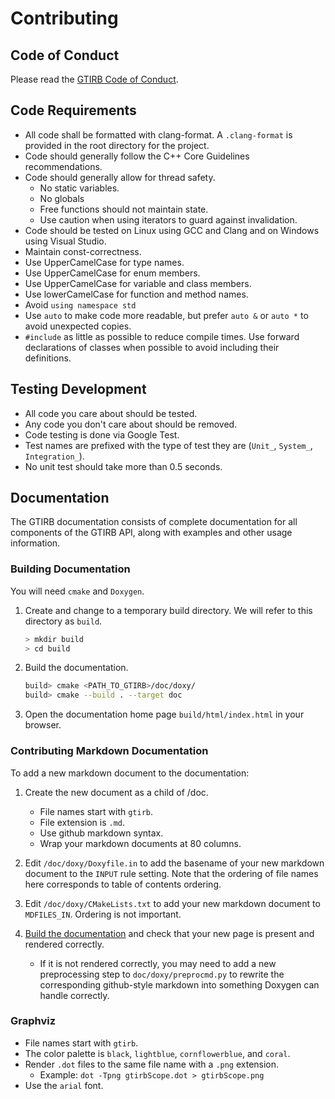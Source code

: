 Contributing
============


## Code of Conduct

Please read the [GTIRB Code of Conduct](CODE_OF_CONDUCT.md).


## Code Requirements

- All code shall be formatted with clang-format.  A `.clang-format` is
  provided in the root directory for the project.
- Code should generally follow the C++ Core Guidelines recommendations.
- Code should generally allow for thread safety.
	- No static variables.
	- No globals
	- Free functions should not maintain state.
	- Use caution when using iterators to guard against invalidation.
- Code should be tested on Linux using GCC and Clang and on Windows using Visual Studio.
- Maintain const-correctness.
- Use UpperCamelCase for type names.
- Use UpperCamelCase for enum members.
- Use UpperCamelCase for variable and class members.
- Use lowerCamelCase for function and method names.
- Avoid `using namespace std`
- Use `auto` to make code more readable, but prefer `auto &` or `auto *`
  to avoid unexpected copies.
- `#include` as little as possible to reduce compile times. Use
  forward declarations of classes when possible to avoid including
  their definitions.


## Testing Development

- All code you care about should be tested.
- Any code you don't care about should be removed.
- Code testing is done via Google Test.
- Test names are prefixed with the type of test they are (`Unit_`, `System_`, `Integration_`).
- No unit test should take more than 0.5 seconds.


## Documentation

The GTIRB documentation consists of complete documentation for all
components of the GTIRB API, along with examples and other usage
information.


### Building Documentation

You will need `cmake` and `Doxygen`.

1. Create and change to a temporary build directory. We will refer to
   this directory as `build`.

   ```bash
   > mkdir build
   > cd build
   ```


2. Build the documentation.

   ```bash
   build> cmake <PATH_TO_GTIRB>/doc/doxy/
   build> cmake --build . --target doc
   ```

3. Open the documentation home page `build/html/index.html`
   in your browser.


### Contributing Markdown Documentation

To add a new markdown document to the documentation:

1. Create the new document as a child of /doc.
   - File names start with `gtirb`.
   - File extension is `.md`.
   - Use github markdown syntax.
   - Wrap your markdown documents at 80 columns.

2. Edit `/doc/doxy/Doxyfile.in` to add the basename of your new markdown
   document to the `INPUT` rule setting. Note that the ordering of
   file names here corresponds to table of contents ordering.

3. Edit `/doc/doxy/CMakeLists.txt` to add your new markdown document
   to  `MDFILES_IN`. Ordering is not important.

4. [Build the documentation](#building-documentation) and check that
   your new page is present and rendered correctly.
   - If it is not rendered correctly, you may need to add a new
     preprocessing step to `doc/doxy/preprocmd.py` to rewrite the
     corresponding github-style markdown into something Doxygen
     can handle correctly.

### Graphviz

- File names start with `gtirb`.
- The color palette is `black`, `lightblue`, `cornflowerblue`, and `coral`.
- Render `.dot` files to the same file name with a `.png` extension.
	* Example: `dot -Tpng gtirbScope.dot > gtirbScope.png`
- Use the `arial` font.
